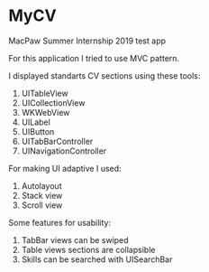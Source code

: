 # MyCV
MacPaw Summer Internship 2019 test app

For this application I tried to use MVC pattern. 

I displayed standarts CV sections using these tools:
1. UITableView
2. UICollectionView
3. WKWebView
4. UILabel
5. UIButton
6. UITabBarController
7. UINavigationController

For making UI adaptive I used:
1. Autolayout
2. Stack view
3. Scroll view

Some features for usability:
1. TabBar views can be swiped
2. Table views sections are collapsible
3. Skills can be searched with UISearchBar

